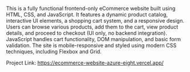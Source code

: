 This is a fully functional frontend-only eCommerce website built using HTML, CSS, and JavaScript. It features a dynamic product catalog, interactive UI elements,
a shopping cart system, and a responsive design. Users can browse various products, add them to the cart, view product details, and proceed to checkout (UI only, 
no backend integration). JavaScript handles cart functionality, DOM manipulation, and basic form validation. The site is mobile-responsive and styled using modern 
CSS techniques, including Flexbox and Grid.

Project Link: https://ecommerce-website-azure-eight.vercel.app/
